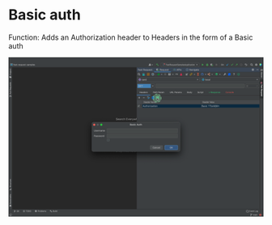 # Basic auth

Function: Adds an Authorization header to Headers in the form of a Basic auth

![basicAuth](/img/basicAuth.png)
